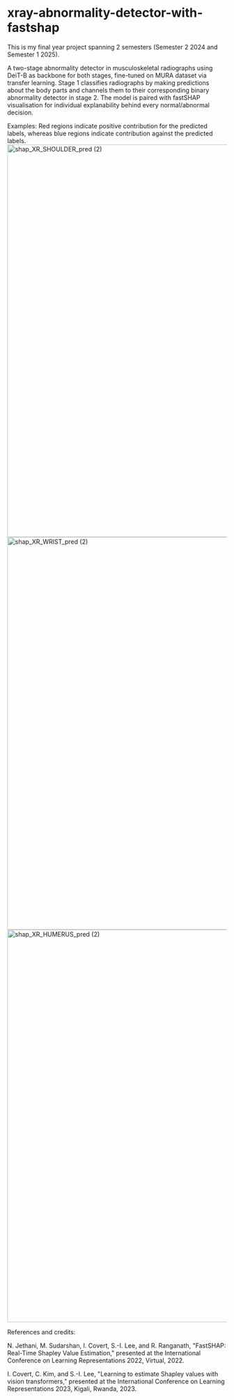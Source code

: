 # xray-abnormality-detector-with-fastshap
This is my final year project spanning 2 semesters (Semester 2 2024 and Semester 1 2025).

A two-stage abnormality detector in musculoskeletal radiographs using DeiT-B as backbone for both stages, fine-tuned on MURA dataset via transfer learning. Stage 1 classifies radiographs by making predictions about the body parts and channels them to their corresponding binary abnormality detector in stage 2. The model is paired with fastSHAP visualisation for individual explanability behind every normal/abnormal decision.

Examples:
Red regions indicate positive contribution for the predicted labels, whereas blue regions indicate contribution against the predicted labels.
<img width="2700" height="900" alt="shap_XR_SHOULDER_pred (2)" src="https://github.com/user-attachments/assets/a07539f6-0b95-4c41-9ede-93d2453e6a68" />
<img width="2700" height="900" alt="shap_XR_WRIST_pred (2)" src="https://github.com/user-attachments/assets/1870d778-f59f-47ac-9e70-eb3b211994fb" />
<img width="2700" height="900" alt="shap_XR_HUMERUS_pred (2)" src="https://github.com/user-attachments/assets/09a77166-08da-4aa1-a05d-cc0db8e6a153" />

References and credits:

N. Jethani, M. Sudarshan, I. Covert, S.-I. Lee, and R. Ranganath, "FastSHAP: Real-Time Shapley Value
Estimation," presented at the International Conference on Learning Representations 2022, Virtual,
2022.

I. Covert, C. Kim, and S.-I. Lee, "Learning to estimate Shapley values with vision transformers,"
presented at the International Conference on Learning Representations 2023, Kigali, Rwanda, 2023.
